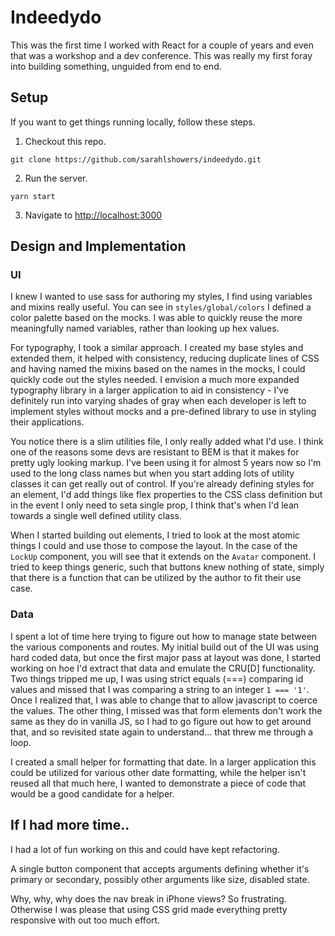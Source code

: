 # Indeedydo

This was the first time I worked with React for a couple of years and even that was a workshop and a dev conference. This was really my first foray into building something, unguided from end to end.

## Setup

If you want to get things running locally, follow these steps.

1. Checkout this repo.

`git clone https://github.com/sarahlshowers/indeedydo.git`

2. Run the server.

`yarn start`

3. Navigate to [http://localhost:3000](http://localhost:3000)

## Design and Implementation

### UI

I knew I wanted to use sass for authoring my styles, I find using variables and mixins really useful. You can see in `styles/global/colors` I defined a color palette based on the mocks. I was able to quickly reuse the more meaningfully named variables, rather than looking up hex values.

For typography, I took a similar approach. I created my base styles and extended them, it helped with consistency, reducing duplicate lines of CSS and having named the mixins based on the names in the mocks, I could quickly code out the styles needed. I envision a much more expanded typography library in a larger application to aid in consistency - I've definitely run into varying shades of gray when each developer is left to implement styles without mocks and a pre-defined library to use in styling their applications.

You notice there is a slim utilities file, I only really added what I'd use. I think one of the reasons some devs are resistant to BEM is that it makes for pretty ugly looking markup. I've been using it for almost 5 years now so I'm used to the long class names but when you start adding lots of utility classes it can get really out of control. If you're already defining styles for an element, I'd add things like flex properties to the CSS class definition but in the event I only need to seta single prop, I think that's when I'd lean towards a single well defined utility class.

When I started building out elements, I tried to look at the most atomic things I could and use those to compose the layout. In the case of the `LockUp` component, you will see that it extends on the `Avatar` component. I tried to keep things generic, such that buttons knew nothing of state, simply that there is a function that can be utilized by the author to fit their use case.

### Data

I spent a lot of time here trying to figure out how to manage state between the various components and routes. My initial build out of the UI was using hard coded data, but once the first major pass at layout was done, I started working on hoe I'd extract that data and emulate the CRU[D] functionality. Two things tripped me up, I was using strict equals (===) comparing id values and missed that I was comparing a string to an integer `1 === '1'`. Once I realized that, I was able to change that to allow javascript to coerce the values. The other thing, I missed was that form elements don't work the same as they do in vanilla JS, so I had to go figure out how to get around that, and so revisited state again to understand... that threw me through a loop.

I created a small helper for formatting that date. In a larger application this could be utilized for various other date formatting, while the helper isn't reused all that much here, I wanted to demonstrate a piece of code that would be a good candidate for a helper.

## If I had more time..

I had a lot of fun working on this and could have kept refactoring.

A single button component that accepts arguments defining whether it's primary or secondary, possibly other arguments like size, disabled state.

Why, why, why does the nav break in iPhone views? So frustrating. Otherwise I was please that using CSS grid made everything pretty responsive with out too much effort.

